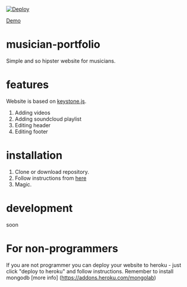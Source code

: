 [![Deploy](https://www.herokucdn.com/deploy/button.png)](https://heroku.com/deploy?template=https://github.com/singerxt/musician-portfolio)

[Demo](https://intense-caverns-9402.herokuapp.com/)

# musician-portfolio

Simple and so hipster website for musicians.

# features

Website is based on [keystone.js](http://keystonejs.com).

1. Adding videos
2. Adding soundcloud playlist
3. Editing header
4. Editing footer

# installation

1. Clone or download repository.
2. Follow instructions from [here](http://keystonejs.com/getting-started/)
3. Magic.

# development

soon

# For non-programmers

If you are not programmer you can deploy your website to heroku - just click "deploy to heroku" and follow instructions.
Remember to install mongodb [more info] (https://addons.heroku.com/mongolab)